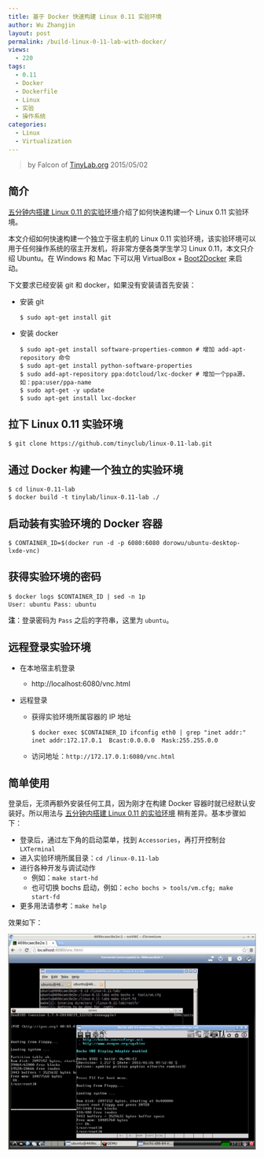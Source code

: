 ```yaml
---
title: 基于 Docker 快速构建 Linux 0.11 实验环境
author: Wu Zhangjin
layout: post
permalink: /build-linux-0-11-lab-with-docker/
views:
  - 220
tags:
  - 0.11
  - Docker
  - Dockerfile
  - Linux
  - 实验
  - 操作系统
categories:
  - Linux
  - Virtualization
---
```


> by Falcon of [TinyLab.org][1]
> 2015/05/02


## 简介

[五分钟内搭建 Linux 0.11 的实验环境][2]介绍了如何快速构建一个 Linux 0.11 实验环境。

本文介绍如何快速构建一个独立于宿主机的 Linux 0.11 实验环境，该实验环境可以用于任何操作系统的宿主开发机，将非常方便各类学生学习 Linux 0.11，本文只介绍 Ubuntu。在 Windows 和 Mac 下可以用 VirtualBox + [Boot2Docker][3] 来启动。

下文要求已经安装 git 和 docker，如果没有安装请首先安装：

  * 安装 git

        $ sudo apt-get install git


  * 安装 docker

        $ sudo apt-get install software-properties-common # 增加 add-apt-repository 命令
        $ sudo apt-get install python-software-properties
        $ sudo add-apt-repository ppa:dotcloud/lxc-docker # 增加一个ppa源，如：ppa:user/ppa-name
        $ sudo apt-get -y update
        $ sudo apt-get install lxc-docker


## 拉下 Linux 0.11 实验环境

    $ git clone https://github.com/tinyclub/linux-0.11-lab.git


## 通过 Docker 构建一个独立的实验环境

    $ cd linux-0.11-lab
    $ docker build -t tinylab/linux-0.11-lab ./


## 启动装有实验环境的 Docker 容器

    $ CONTAINER_ID=$(docker run -d -p 6080:6080 dorowu/ubuntu-desktop-lxde-vnc)


## 获得实验环境的密码

    $ docker logs $CONTAINER_ID | sed -n 1p
    User: ubuntu Pass: ubuntu


**注**：登录密码为 `Pass` 之后的字符串，这里为 `ubuntu`。

## 远程登录实验环境

  * 在本地宿主机登录
      * http://localhost:6080/vnc.html

  * 远程登录

      * 获得实验环境所属容器的 IP 地址

            $ docker exec $CONTAINER_ID ifconfig eth0 | grep "inet addr:"
            inet addr:172.17.0.1  Bcast:0.0.0.0  Mask:255.255.0.0


      * 访问地址：`http://172.17.0.1:6080/vnc.html`

## 简单使用

登录后，无须再额外安装任何工具，因为刚才在构建 Docker 容器时就已经默认安装好。所以用法与 [五分钟内搭建 Linux 0.11 的实验环境][2] 稍有差异。基本步骤如下：

  * 登录后，通过左下角的启动菜单，找到 `Accessories`，再打开控制台 `LXTerminal`
  * 进入实验环境所属目录：`cd /linux-0.11-lab`
  * 进行各种开发与调试动作
      * 例如：`make start-hd`
      * 也可切换 bochs 启动，例如：`echo bochs > tools/vm.cfg; make start-fd`
  * 更多用法请参考：`make help`

效果如下：

![Linux 0.11 Lab with Docker][4]





 [1]: http://tinylab.org
 [2]: /take-5-minutes-to-build-linux-0-11-experiment-envrionment/
 [3]: http://boot2docker.io/
 [4]: /wp-content/uploads/2015/05/linux-0.11-lab-with-docker-vncserver+novnc.jpg
